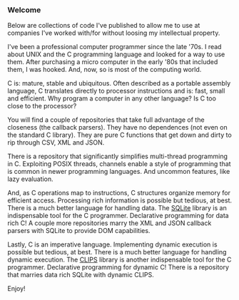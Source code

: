 ### Welcome

Below are collections of code I've published to allow me to use at companies I've worked with/for without loosing my intellectual property.

I've been a professional computer programmer since the late '70s.
I read about UNIX and the C programming language and looked for a way to use them.
After purchasing a micro computer in the early '80s that included them, I was hooked.
And, now, so is most of the computing world.

C is: mature, stable and ubiquitous.
Often described as a portable assembly language,
C translates directly to processor instructions and is: fast, small and efficient.
Why program a computer in any other language?
Is C too close to the processor?

You will find a couple of repositories that take full advantage of the closeness (the callback parsers).
They have no dependences (not even on the standard C library).
They are pure C functions that get down and dirty to rip through CSV, XML and JSON.

There is a repository that significantly simplifies multi-thread programming in C.
Exploiting POSIX threads, channels enable a style of programming that is common in newer programming languages.
And uncommon features, like lazy evaluation.

And, as C operations map to instructions, C structures organize memory for efficient access.
Processing rich information is possible but tedious, at best.
There is a much better language for handling data.
The [SQLite](https://sqlite.org) library is an indispensable tool for the C programmer.
Declarative programming for data rich C!
A couple more repositories marry the XML and JSON callback parsers with SQLite to provide DOM capabilities.

Lastly, C is an imperative language.
Implementing dynamic execution is possible but tedious, at best.
There is a much better language for handling dynamic execution.
The [CLIPS](https://clipsrules.net) library is another indispensable tool for the C programmer.
Declarative programming for dynamic C!
There is a repository that marries data rich SQLite with dynamic CLIPS.

Enjoy!
